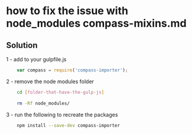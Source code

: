 # how to fix the issue with node_modules compass-mixins.md

## Solution
1 - add to your gulpfile.js
```javascript
    var compass = require('compass-importer');
```
2 - remove the node modules folder
```bash
    cd [folder-that-have-the-gulp-js]
    
    rm -Rf node_modules/ 
```
3 - run the following to recreate the packages
```bash
    npm install --save-dev compass-importer
```